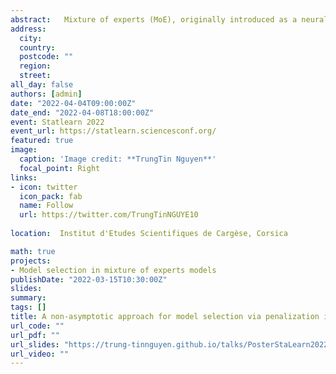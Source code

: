 ```yaml
---
abstract: 	Mixture of experts (MoE), originally introduced as a neural network, is a popular class of statistical and machine learning models that has gained attention over the years due to its flexibility and efficiency. They provide conditional constructions for regression in which the mixture weights, along with the component densities, are explained by the predictors, allowing for flexibility in the modeling of data arising from complex data generating processes.  We have shown in previous studies that such models had a good approximation ability provided the number of experts was large enough. More precisely, to an arbitrary degree of accuracy, given input and output variables are both compactly supported, we have provided denseness results in Lebesgue spaces for conditional probability density functions. In this work, we consider Gaussian-gated localized MoE (GLoME) and block-diagonal covariance localized MoE (BLoME) regression models to present nonlinear relationships in heterogeneous data with potential hidden graph-structured interactions between high-dimensional predictors. These models pose difficult questions in statistical estimation and model selection, both from a computational and theoretical perspective. This talk is devoted to the study of the problem of model selection among a collection of GLoME or BLoME models characterized by the number of mixture components, the complexity of Gaussian mean experts, and the hidden block-diagonal structures of the covariance matrices, in a penalized maximum likelihood estimation framework. In particular, we establish non-asymptotic risk bounds that take the form of weak oracle inequalities, provided that lower bounds of the penalties hold. Their good empirical behavior is then demonstrated on synthetic and real datasets. 	
address:
  city: 
  country: 
  postcode: ""
  region: 
  street: 
all_day: false
authors: [admin]
date: "2022-04-04T09:00:00Z"
date_end: "2022-04-08T18:00:00Z"
event: Statlearn 2022
event_url: https://statlearn.sciencesconf.org/
featured: true
image:
  caption: 'Image credit: **TrungTin Nguyen**'
  focal_point: Right
links:
- icon: twitter
  icon_pack: fab
  name: Follow
  url: https://twitter.com/TrungTinNGUYE10
  
location:  Institut d'Etudes Scientifiques de Cargèse, Corsica

math: true
projects:
- Model selection in mixture of experts models
publishDate: "2022-03-15T10:30:00Z"
slides: 
summary: 
tags: []
title: A non-asymptotic approach for model selection via penalization in mixture of experts models
url_code: ""
url_pdf: ""
url_slides: "https://trung-tinnguyen.github.io/talks/PosterStaLearn2022.pdf"
url_video: ""
---
```

<!---
The program includes talks on statistical methods for mixture models, both from a theoretical and a practical point of view, so that the conference should gather specialists from the different communities. The participation of junior researchers as well as PhD students is particularly encouraged. This workshop is organized under the project [**SMILES**](https://smiles.lmno.cnrs.fr/index.html) (Statistical Modeling and Inference for unsupervised Learning at LargE-Scale) funded by the french National Research Agency (ANR). It is also connected to the ex-RIN project [**AStERiCS**](https://asterics.lmno.cnrs.fr/index.html) (Scaled Statistical Learning for Representation and Unsupervised Classification), which was funded by the region Normandy, and the final culmination of which MiMo2020 (cancelled due to Covid-19 crisis) should have been.

{{% alert note %}}
Click on the **Slides** button above to view the built-in slides feature.
{{% /alert %}}

Slides can be added in a few ways:

- **Create** slides using Academic's [*Slides*](https://sourcethemes.com/academic/docs/managing-content/#create-slides) feature and link using `slides` parameter in the front matter of the talk file
- **Upload** an existing slide deck to `static/` and link using `url_slides` parameter in the front matter of the talk file
- **Embed** your slides (e.g. Google Slides) or presentation video on this page using [shortcodes](https://sourcethemes.com/academic/docs/writing-markdown-latex/).

Further talk details can easily be added to this page using *Markdown* and $\rm \LaTeX$ math code.
-->
